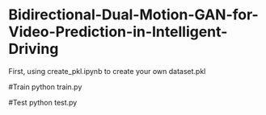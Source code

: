 # Bidirectional-Dual-Motion-GAN-for-Video-Prediction-in-Intelligent-Driving
First, using create_pkl.ipynb to create your own dataset.pkl

#Train
python train.py

#Test
python test.py
